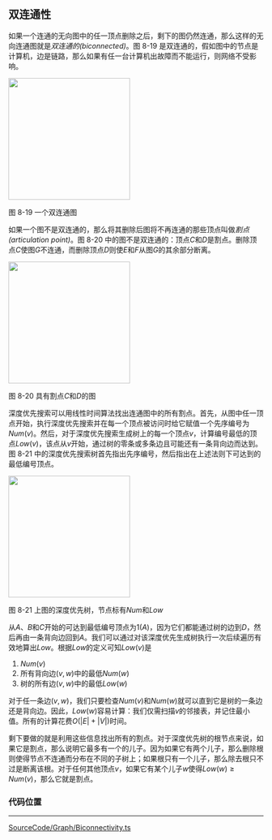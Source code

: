 <!-- @format -->

## 双连通性

如果一个连通的无向图中的任一顶点删除之后，剩下的图仍然连通，那么这样的无向连通图就是*双连通的(biconnected)*。图 8-19 是双连通的，假如图中的节点是计算机，边是链路，那么如果有任一台计算机出故障而不能运行，则网络不受影响。

<image height="240"  src="../../../Assets/Images/ch8/8-19.png"/>

图 8-19 一个双连通图

如果一个图不是双连通的，那么将其删除后图将不再连通的那些顶点叫做*割点(articulation point)*。图 8-20 中的图不是双连通的：顶点$C$和$D$是割点。删除顶点$C$使图$G$不连通，而删除顶点$D$则使$E$和$F$从图$G$的其余部分断离。

<image height="240"  src="../../../Assets/Images/ch8/8-20.png"/>

图 8-20 具有割点$C$和$D$的图

深度优先搜索可以用线性时间算法找出连通图中的所有割点。首先，从图中任一顶点开始，执行深度优先搜索并在每一个顶点被访问时给它赋值一个先序编号为$Num(v)$。然后，对于深度优先搜索生成树上的每一个顶点$v$，计算编号最低的顶点$Low(v)$，该点从$v$开始，通过树的零条或多条边且可能还有一条背向边而达到。图 8-21 中的深度优先搜索树首先指出先序编号，然后指出在上述法则下可达到的最低编号顶点。

<image height="240"  src="../../../Assets/Images/ch8/8-21.png"/>

图 8-21 上图的深度优先树，节点标有$Num$和$Low$

从$A$、$B$和$C$开始的可达到最低编号顶点为$1(A)$，因为它们都能通过树的边到$D$，然后再由一条背向边回到$A$。我们可以通过对该深度优先生成树执行一次后续遍历有效地算出$Low$。根据$Low$的定义可知$Low(v)$是

1. $Num(v)$
2. 所有背向边$(v,w)$中的最低$Num(w)$
3. 树的所有边$(v,w)$中的最低$Low(w)$

对于任一条边$(v,w)$，我们只要检查$Num(v)$和$Num(w)$就可以直到它是树的一条边还是背向边。因此，$Low(w)$容易计算：我们仅需扫描$v$的邻接表，并记住最小值。所有的计算花费$O(|E|+|V|)$时间。

剩下要做的就是利用这些信息找出所有的割点。对于深度优先树的根节点来说，如果它是割点，那么说明它最多有一个的儿子。因为如果它有两个儿子，那么删除根则使得节点不连通而分布在不同的子树上；如果根只有一个儿子，那么除去根只不过是断离该根。对于任何其他顶点$v$，如果它有某个儿子$w$使得$Low(w) \geq Num(v)$，那么它就是割点。

### 代码位置

---

[SourceCode/Graph/Biconnectivity.ts](../../../SourceCode/Graph/Biconnectivity.ts)
